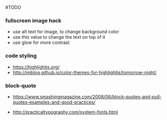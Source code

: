 #TODO

### fullscreen image hack

- use alt text for image, to change background color
- use this value to change the text on top of it
- use glow for more contrast


### code styling

- https://highlightjs.org/
- http://jmblog.github.io/color-themes-for-highlightjs/tomorrow-night/

### block-quote

- https://www.smashingmagazine.com/2008/06/block-quotes-and-pull-quotes-examples-and-good-practices/



- http://practicaltypography.com/system-fonts.html